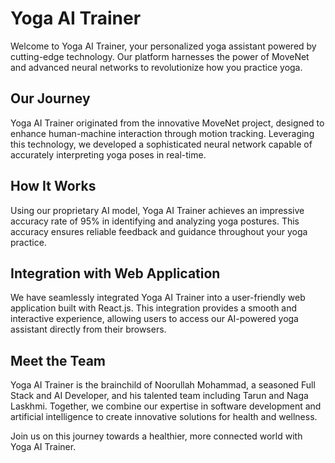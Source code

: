 # Yoga AI Trainer

Welcome to Yoga AI Trainer, your personalized yoga assistant powered by cutting-edge technology. Our platform harnesses the power of MoveNet and advanced neural networks to revolutionize how you practice yoga.

## Our Journey

Yoga AI Trainer originated from the innovative MoveNet project, designed to enhance human-machine interaction through motion tracking. Leveraging this technology, we developed a sophisticated neural network capable of accurately interpreting yoga poses in real-time.

## How It Works

Using our proprietary AI model, Yoga AI Trainer achieves an impressive accuracy rate of 95% in identifying and analyzing yoga postures. This accuracy ensures reliable feedback and guidance throughout your yoga practice.

## Integration with Web Application

We have seamlessly integrated Yoga AI Trainer into a user-friendly web application built with React.js. This integration provides a smooth and interactive experience, allowing users to access our AI-powered yoga assistant directly from their browsers.

## Meet the Team

Yoga AI Trainer is the brainchild of Noorullah Mohammad, a seasoned Full Stack and AI Developer, and his talented team including Tarun and Naga Laskhmi. Together, we combine our expertise in software development and artificial intelligence to create innovative solutions for health and wellness.

Join us on this journey towards a healthier, more connected world with Yoga AI Trainer.
